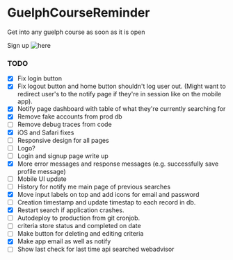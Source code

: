 # GuelphCourseReminder
Get into any guelph course as soon as it is open

Sign up ![here](https://notifymeguelph.xyz/)

### TODO
- [x] Fix login button
- [x] Fix logout button and home button shouldn't log user out. (Might want to redirect user's to the notify page if they're in session like on the mobile app).
- [x] Notify page dashboard with table of what they're currently searching for
- [x] Remove fake accounts from prod db
- [ ] Remove debug traces from code
- [x] iOS and Safari fixes
- [ ] Responsive design for all pages
- [ ] Logo?
- [ ] Login and signup page write up
- [x] More error messages and response messages (e.g. successfully save profile message)
- [ ] Mobile UI update
- [ ] History for notify me main page of previous searches
- [x] Move input labels on top and add icons for email and password
- [ ] Creation timestamp and update timestap to each record in db.
- [x] Restart search if application crashes.
- [ ] Autodeploy to production from git cronjob.
- [ ] criteria store status and completed on date
- [ ] Make button for deleting and editing criteria
- [x] Make app email as well as notify
- [ ] Show last check for last time api searched webadvisor
